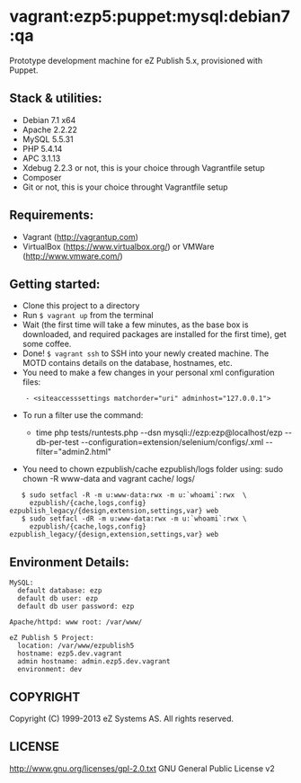 # vagrant:ezp5:puppet:mysql:debian7:qa

Prototype development machine for eZ Publish 5.x, provisioned with Puppet.

## Stack & utilities:

- Debian 7.1 x64
- Apache 2.2.22
- MySQL 5.5.31
- PHP 5.4.14
- APC 3.1.13
- Xdebug 2.2.3 or not, this is your choice through Vagrantfile setup
- Composer
- Git or not, this is your choice throught Vagrantfile setup

## Requirements:

- Vagrant (http://vagrantup.com)
- VirtualBox (https://www.virtualbox.org/) or VMWare (http://www.vmware.com/)

## Getting started:

- Clone this project to a directory 
- Run `$ vagrant up` from the terminal
- Wait (the first time will take a few minutes, as the base box is downloaded, and required packages are installed for the first time), get some coffee.
- Done! `$ vagrant ssh` to SSH into your newly created machine. The MOTD contains details on the database, hostnames, etc.
- You need to make a few changes in your personal xml configuration files:

```    
    - <siteaccesssettings matchorder="uri" adminhost="127.0.0.1">
```
- To run a filter use the command:
    - time php tests/runtests.php --dsn mysqli://ezp:ezp@localhost/ezp --db-per-test --configuration=extension/selenium/configs/<CONFIGURATION>.xml --filter="admin2.html"

- You need to chown ezpublish/cache ezpublish/logs folder using: sudo chown -R www-data and vagrant cache/ logs/

```    
   $ sudo setfacl -R -m u:www-data:rwx -m u:`whoami`:rwx  \
     ezpublish/{cache,logs,config} ezpublish_legacy/{design,extension,settings,var} web
   $ sudo setfacl -dR -m u:www-data:rwx -m u:`whoami`:rwx \
     ezpublish/{cache,logs,config} ezpublish_legacy/{design,extension,settings,var} web
```

## Environment Details:

```
MySQL:
  default database: ezp
  default db user: ezp
  default db user password: ezp

Apache/httpd: www root: /var/www/

eZ Publish 5 Project:
  location: /var/www/ezpublish5
  hostname: ezp5.dev.vagrant
  admin hostname: admin.ezp5.dev.vagrant
  environment: dev
```

## COPYRIGHT
Copyright (C) 1999-2013 eZ Systems AS. All rights reserved.

## LICENSE
http://www.gnu.org/licenses/gpl-2.0.txt GNU General Public License v2